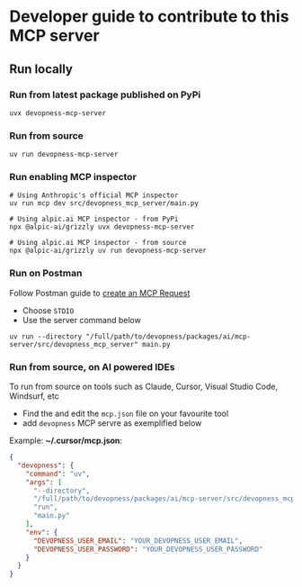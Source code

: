 # Developer guide to contribute to this MCP server

## Run locally

### Run from latest package published on PyPi

```shell
uvx devopness-mcp-server
```

### Run from source

```shell
uv run devopness-mcp-server
```

### Run enabling MCP inspector

```shell
# Using Anthropic's official MCP inspector
uv run mcp dev src/devopness_mcp_server/main.py

# Using alpic.ai MCP inspector - from PyPi
npx @alpic-ai/grizzly uvx devopness-mcp-server

# Using alpic.ai MCP inspector - from source
npx @alpic-ai/grizzly uv run devopness-mcp-server
```

### Run on Postman

Follow Postman guide to [create an MCP Request](https://learning.postman.com/docs/postman-ai-agent-builder/mcp-requests/create/)
* Choose `STDIO`
* Use the server command below

```shell
uv run --directory "/full/path/to/devopness/packages/ai/mcp-server/src/devopness_mcp_server" main.py
```

### Run from source, on AI powered IDEs

To run from source on tools such as Claude, Cursor, Visual Studio Code, Windsurf, etc
* Find the and edit the `mcp.json` file on your favourite tool
* add `devopness` MCP servre as exemplified below


Example: **~/.cursor/mcp.json**:

```json
{
  "devopness": {
    "command": "uv",
    "args": [
      "--directory",
      "/full/path/to/devopness/packages/ai/mcp-server/src/devopness_mcp_server",
      "run",
      "main.py"
    ],
    "env": {
      "DEVOPNESS_USER_EMAIL": "YOUR_DEVOPNESS_USER_EMAIL",
      "DEVOPNESS_USER_PASSWORD": "YOUR_DEVOPNESS_USER_PASSWORD"
    }
  }
}
```
